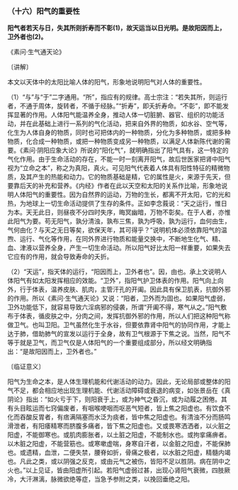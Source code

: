### （十六）阳气的重要性

**阳气者若天与日，失其所则折寿而不彰(1)，故天运当以日光明。是故阳因而上，卫外者也(2)。**

​《素问·生气通天论》

〔讲解〕

本文以天体中的太阳比喻人体的阳气，形象地说明阳气对人体的重要性。

（1）“与”与“于”二字通用。“所”，指应有的规律。高士宗注：“若失其所，则运行者，不通于周体，旋转者，不循于经脉。”“折寿”，即夭折寿命。“不彰”，即不能发挥显著的作用。人体阳气能温养全身，推动人体一切脏腑、器官、组织的功能活动，并在此基础上进行一系列的气化活动，把来自外界的物质，如水谷、空气等，化生为人体自身的物质，同时也可把体内的一种物质，分化为多种物质，或把多种物质，化合成一种物质，或把一种物质变成另一种物质，以满足人体新陈代谢的需要。《素问·阴阳应象大论》所说的“阳化气”，就明确指出了阳气具有，这一特定的气化作用。由于生命活动的存在，不能一时一刻离开阳气，故后世医家把肾中阳气视为“立命之本”，称之为真阳，真火。可见阳气代表着人体具有阳性特征的精微物质，及其产生的热能和动力。它的物质基础是精，它的属性是火，来源于先天，但要靠后天的补充和营养。《内经》作者在此以天空和太阳的关系作比喻，形象地说明人体阳气的重要性。因为自然界的运动，万物的生长，都离不开太阳，它的光和热，为地球上一切生命活动提供了生存的条件。正如李念莪说：“天之运行，惟日为本。天无此日，则昼夜不分四时失序，晦冥幽暗，万物不彰矣。在于人者，亦惟此阳气为要。苟无阳气，孰分清浊，孰布三焦，孰为呼吸，孰为运行，血何由生，气何由化？与天之无日等矣，欲保天年，其可得乎？”说明机体必须依靠阳气的温煦、运行、气化等作用，在同外界进行物质和能量交换中，不断地生化气、精、血、津液以营养全身，产生一切生命活动。所以阳气好比太阳一样重要，如果失去它应有的作用，就会导致寿命的夭折。

（2）“天运”，指天体的运行，“阳因而上，卫外者也”。因，由也。承上文说明人体阳气有如太阳发挥相应的效能。“卫外”，指阳气护卫体表的作用。阳气向上向外，行于体表，温养皮肤、肌肉，主管汗孔的开阖。因此具有保卫肌表，抗御外邪的作用。所以《素问·生气通天论》又说：“阳者，卫外而为固也。如果阳气虚弱，卫外功能低下，就容易导致六淫病邪的侵袭，所谓“开阖不得，寒气从之。”阳气敷布于体表，循皮肤之中，分肉之间，发挥抗御外邪的作用，所以人们把这种阳气称做卫气。也叫卫阳。卫气虽然化生于水谷，但要依靠肾中阳气的协同作用，才能上达于肺，借助肺气的宣发以运行于全身，故有卫气根源于下焦之说。当然，阳气不等于就是卫气，而卫气仅是人体阳气的一个重要组成部分，所以经文明确指出：“是故阳因而上，卫外者也。”

〔临证意义〕

阳气为生命之本，是人体生理机能和代谢活动的动力。因此，无论局部或整体的阳气不足，都会相应地出现生理机能、代谢活动障碍或衰退的病变，如张景岳在《真阴论》指出：“如火亏于下，则阳衰于上，或为神气之昏沉，或为动履之困倦。其有头目眩运而七窍偏废者，有咽喉哽咽而呕恶气短者，皆上焦之阳虚也。有饮食不化而吞酸反胃者，有痞满隔塞而水泛为痰者，皆中焦之阳虚也。有清浊不分而肠鸣滑泄者，有阳痿精寒而脐腹多痛者，皆下焦之阳虚也。又或畏寒洒洒者，以火脏之阳虚，不能御寒也。或肌肉膨胀者，以土脏之阳虚，不能制水也。或拘挛痛痹者。以木脏之阳虚，不能营筋也。或寒嗽虚喘，身寒自汗者，以金脏之阳虚，不能保肺也。或遗精，血泄，二便失禁，腰脊如折，骨痛之极者，以水脏之阳虚，精髓内竭也。凡此之类，或以阴强之反克，或由元气之被伤，皆阳不足以胜阴。病在阴中之火也。”以上见证，皆由阳虚所引起。若阳气虚弱过甚，出现心肾阳气衰微，四肢厥冷，大汗淋漓，脉微欲绝等症，当急予参附之类，以挽回垂绝之阳。

